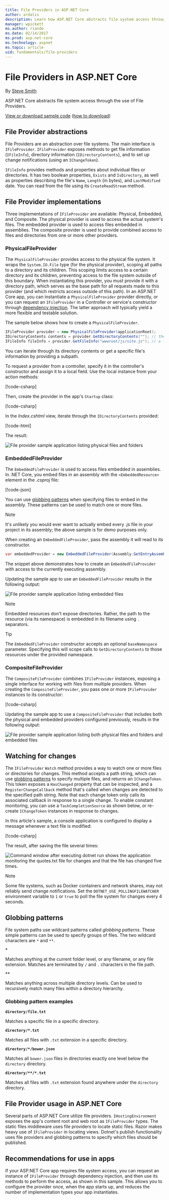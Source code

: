 ```yaml
---
title: File Providers in ASP.NET Core
author: ardalis
description: Learn how ASP.NET Core abstracts file system access through the use of File Providers.
manager: wpickett
ms.author: riande
ms.date: 02/14/2017
ms.prod: asp.net-core
ms.technology: aspnet
ms.topic: article
uid: fundamentals/file-providers
---
```

# File Providers in ASP.NET Core

By [Steve Smith](https://ardalis.com/)

ASP.NET Core abstracts file system access through the use of File Providers.

[View or download sample code](https://github.com/aspnet/Docs/tree/live/aspnetcore/fundamentals/file-providers/sample) ([how to download](xref:tutorials/index#how-to-download-a-sample))

## File Provider abstractions

File Providers are an abstraction over file systems. The main interface is `IFileProvider`. `IFileProvider` exposes methods to get file information (`IFileInfo`), directory information (`IDirectoryContents`), and to set up change notifications (using an `IChangeToken`).

`IFileInfo` provides methods and properties about individual files or directories. It has two boolean properties, `Exists` and `IsDirectory`, as well as properties describing the file's `Name`, `Length` (in bytes), and `LastModified` date. You can read from the file using its `CreateReadStream` method.

## File Provider implementations

Three implementations of `IFileProvider` are available: Physical, Embedded, and Composite. The physical provider is used to access the actual system's files. The embedded provider is used to access files embedded in assemblies. The composite provider is used to provide combined access to files and directories from one or more other providers.

### PhysicalFileProvider

The `PhysicalFileProvider` provides access to the physical file system. It wraps the `System.IO.File` type (for the physical provider), scoping all paths to a directory and its children. This scoping limits access to a certain directory and its children, preventing access to the file system outside of this boundary. When instantiating this provider, you must provide it with a directory path, which serves as the base path for all requests made to this provider (and which restricts access outside of this path). In an ASP.NET Core app, you can instantiate a `PhysicalFileProvider` provider directly, or you can request an `IFileProvider` in a Controller or service's constructor through [dependency injection](dependency-injection.md). The latter approach will typically yield a more flexible and testable solution.

The sample below shows how to create a `PhysicalFileProvider`.


```csharp
IFileProvider provider = new PhysicalFileProvider(applicationRoot);
IDirectoryContents contents = provider.GetDirectoryContents(""); // the applicationRoot contents
IFileInfo fileInfo = provider.GetFileInfo("wwwroot/js/site.js"); // a file under applicationRoot
```

You can iterate through its directory contents or get a specific file's information by providing a subpath.

To request a provider from a controller, specify it in the controller's constructor and assign it to a local field. Use the local instance from your action methods:

[!code-csharp[](file-providers/sample/src/FileProviderSample/Controllers/HomeController.cs?highlight=5,7,12&range=6-19)]

Then, create the provider in the app's `Startup` class:

[!code-csharp[](file-providers/sample/src/FileProviderSample/Startup.cs?highlight=35,40&range=1-43)]

In the *Index.cshtml* view, iterate through the `IDirectoryContents` provided:

[!code-html[](file-providers/sample/src/FileProviderSample/Views/Home/Index.cshtml?highlight=2,7,9,11,15)]

The result:

![File provider sample application listing physical files and folders](file-providers/_static/physical-directory-listing.png)

### EmbeddedFileProvider

The `EmbeddedFileProvider` is used to access files embedded in assemblies. In .NET Core, you embed files in an assembly with the `<EmbeddedResource>` element in the *.csproj* file:

[!code-json[](file-providers/sample/src/FileProviderSample/FileProviderSample.csproj?range=13-18)]

You can use [globbing patterns](#globbing-patterns) when specifying files to embed in the assembly. These patterns can be used to match one or more files.

> [!NOTE]
> It's unlikely you would ever want to actually embed every .js file in your project in its assembly; the above sample is for demo purposes only.

When creating an `EmbeddedFileProvider`, pass the assembly it will read to its constructor.

```csharp
var embeddedProvider = new EmbeddedFileProvider(Assembly.GetEntryAssembly());
```

The snippet above demonstrates how to create an `EmbeddedFileProvider` with access to the currently executing assembly.

Updating the sample app to use an `EmbeddedFileProvider` results in the following output:

![File provider sample application listing embedded files](file-providers/_static/embedded-directory-listing.png)

> [!NOTE]
> Embedded resources don't expose directories. Rather, the path to the resource (via its namespace) is embedded in its filename using `.` separators.

> [!TIP]
> The `EmbeddedFileProvider` constructor accepts an optional `baseNamespace` parameter. Specifying this will scope calls to `GetDirectoryContents` to those resources under the provided namespace.

### CompositeFileProvider

The `CompositeFileProvider` combines `IFileProvider` instances, exposing a single interface for working with files from multiple providers. When creating the `CompositeFileProvider`, you pass one or more `IFileProvider` instances to its constructor:

[!code-csharp[](file-providers/sample/src/FileProviderSample/Startup.cs?highlight=3&range=35-37)]

Updating the sample app to use a `CompositeFileProvider` that includes both the physical and embedded providers configured previously, results in the following output:

![File provider sample application listing both physical files and folders and embedded files](file-providers/_static/composite-directory-listing.png)

## Watching for changes

The `IFileProvider` `Watch` method provides a way to watch one or more files or directories for changes. This method accepts a path string, which can use [globbing patterns](#globbing-patterns) to specify multiple files, and returns an `IChangeToken`. This token exposes a `HasChanged` property that can be inspected, and a `RegisterChangeCallback` method that's called when changes are detected to the specified path string. Note that each change token only calls its associated callback in response to a single change. To enable constant monitoring, you can use a `TaskCompletionSource` as shown below, or re-create `IChangeToken` instances in response to changes.

In this article's sample, a console application is configured to display a message whenever a text file is modified:

[!code-csharp[](file-providers/sample/src/WatchConsole/Program.cs?name=snippet1&highlight=1-2,16,19-20)]

The result, after saving the file several times:

![Command window after executing dotnet run shows the application monitoring the quotes.txt file for changes and that the file has changed five times.](file-providers/_static/watch-console.png)

> [!NOTE]
> Some file systems, such as Docker containers and network shares, may not reliably send change notifications. Set the `DOTNET_USE_POLLINGFILEWATCHER` environment variable to `1` or `true` to poll the file system for changes every 4 seconds.

## Globbing patterns

File system paths use wildcard patterns called *globbing patterns*. These simple patterns can be used to specify groups of files. The two wildcard characters are `*` and `**`.

**`*`**

   Matches anything at the current folder level, or any filename, or any file extension. Matches are terminated by `/` and `.` characters in the file path.

<strong><code>**</code></strong>

   Matches anything across multiple directory levels. Can be used to recursively match many files within a directory hierarchy.

### Globbing pattern examples

**`directory/file.txt`**

   Matches a specific file in a specific directory.

**<code>directory/*.txt</code>**

   Matches all files with `.txt` extension in a specific directory.

**`directory/*/bower.json`**

   Matches all `bower.json` files in directories exactly one level below the `directory` directory.

**<code>directory/&#42;&#42;/&#42;.txt</code>**

   Matches all files with `.txt` extension found anywhere under the `directory` directory.

## File Provider usage in ASP.NET Core

Several parts of ASP.NET Core utilize file providers. `IHostingEnvironment` exposes the app's content root and web root as `IFileProvider` types. The static files middleware uses file providers to locate static files. Razor makes heavy use of `IFileProvider` in locating views. Dotnet's publish functionality uses file providers and globbing patterns to specify which files should be published.

## Recommendations for use in apps

If your ASP.NET Core app requires file system access, you can request an instance of `IFileProvider` through dependency injection, and then use its methods to perform the access, as shown in this sample. This allows you to configure the provider once, when the app starts up, and reduces the number of implementation types your app instantiates.
